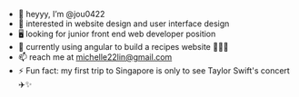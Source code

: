- 🙌 heyyy, I’m @jou0422
- 👀 interested in website design and user interface design
- 🖥️ looking for junior front end web developer position
- 🌱 currently using angular to build a recipes website 🥘🧁🌮
- 📫 reach me at michelle22lin@gmail.com
- ⚡ Fun fact: my first trip to Singapore is only to see Taylor Swift's concert ✈️✨

